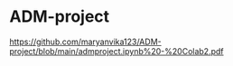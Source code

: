 # ADM-project
https://github.com/maryanvika123/ADM-project/blob/main/admproject.ipynb%20-%20Colab2.pdf
